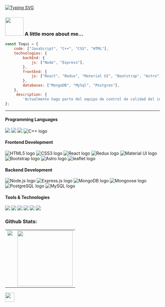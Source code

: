 [![Typing SVG](https://readme-typing-svg.demolab.com?font=Fira+Code&weight=500&size=25&pause=1000&center=true&vCenter=true&width=435&lines=Hi%2C+I'm+Daniel+Toquica!++%F0%9F%9B%B0%F0%9F%93%A1)](https://git.io/typing-svg)

### <img src="https://media.giphy.com/media/T7Qx28nEdo9NK/giphy.gif" width="60"> A little more about me...  

```javascript
const Toqui = {
    code: ["JavaScript", "C++", "CSS", "HTML"],
    technologies: {
        backEnd: {
            js: ["Node", "Express"],
        },
        frontEnd: {
            js: ["React", "Redux", "Material UI", "Bootstrap", "Astro"]
        },
        databases: ["MongoDB", "MySql", "Postgres"],
    },
     description: {
        'Actualmente hago parte del equipo de control de calidad del informacion en el IGAC'},
};
```
  
---
<h4>Programming Languages</h4>
<p>
  <img src="https://img.shields.io/badge/JavaScript-F7DF1E?style=for-the-badge&logo=javascript&logoColor=black">
    <img src="https://img.shields.io/badge/typescript-2f74c0?style=for-the-badge&logo=typescript&logoColor=black">
    <img src="https://img.shields.io/badge/python-F7DF1E?style=for-the-badge&logo=python&logoColor=black">
  <img src="https://img.shields.io/badge/-C++-00599C?style=for-the-badge&logo=c%2B%2B&logoColor=white" alt="C++ logo">

</p>

<h4>Frontend Development</h4>
<p>
<img src="https://img.shields.io/badge/HTML5-E34F26?style=for-the-badge&logo=html5&logoColor=white" alt="HTML5 logo">
<img src="https://img.shields.io/badge/CSS3-1572B6?style=for-the-badge&logo=css3&logoColor=white" alt="CSS3 logo">
<img src="https://img.shields.io/badge/React-61DAFB?style=for-the-badge&logo=react&logoColor=20232A" alt="React logo">
<img src="https://img.shields.io/badge/Redux-593D88?style=for-the-badge&logo=redux&logoColor=white" alt="Redux logo">
<img src="https://img.shields.io/badge/Material_UI-0081CB?style=for-the-badge&logo=material-ui&logoColor=white" alt="Material UI logo">
<img src="https://img.shields.io/badge/Bootstrap-8713F4?style=for-the-badge&logo=bootstrap&logoColor=white" alt="Bootstrap logo">
<img src="https://img.shields.io/badge/Astro-black?style=for-the-badge&logo=astro&logoColor=white" alt="Astro logo">
<img src="https://img.shields.io/badge/leaflet-2f74c0?style=for-the-badge&logo=leaflet&logoColor=green" alt="leaflet logo">

</p>

<h4>Backend Development</h4>
<p>
    <img src="https://img.shields.io/badge/Node.js-339933?style=for-the-badge&logo=nodedotjs&logoColor=white" alt="Node.js logo">
    <img src="https://img.shields.io/badge/Express.js-000000?style=for-the-badge&logo=express&logoColor=white" alt="Express.js logo">
    <img src="https://img.shields.io/badge/MongoDB-4EA94B?style=for-the-badge&logo=mongodb&logoColor=white" alt="MongoDB logo">
    <img src="https://img.shields.io/badge/Mongoose-00C58E?style=for-the-badge&logo=mongoose&logoColor=white" alt="Mongoose logo">
    <img src="https://img.shields.io/badge/PostgreSQL-336791?style=for-the-badge&logo=postgresql&logoColor=white" alt="PostgreSQL logo">
    <img src="https://img.shields.io/badge/MySQL-4479A1?style=for-the-badge&logo=mysql&logoColor=white" alt="MySQL logo">
</p>

<h4>Tools & Technologies</h4>
<p>
  <img src="https://img.shields.io/badge/Git-F05032?style=for-the-badge&logo=git&logoColor=white">
  <img src="https://img.shields.io/badge/GitHub-100000?style=for-the-badge&logo=github&logoColor=white">
  <img src="https://img.shields.io/badge/Postman-FF6C37?style=for-the-badge&logo=Postman&logoColor=white">
  <img src="https://img.shields.io/badge/Railway-131414?style=for-the-badge&logo=railway&logoColor=white">
  <img src="https://img.shields.io/badge/vercel-f4f4f4?style=for-the-badge&logo=vercel&logoColor=black">
    <img src="https://img.shields.io/badge/geoserver-96c73e?style=for-the-badge&logo=geoserver&logoColor=green">
</p>

  
### Github Stats:

<table>
  <tr>
    <td valign="top"><img src="https://github-readme-stats.vercel.app/api/top-langs/?username=ToquiNovic&layout=compact&theme=radical&card_width=450em)](https://github.com/babaquero07/ToquiNovic/github-readme-stats"/></td>
    <td valign="top"><img height="180em" src="https://github-readme-stats.vercel.app/api?username=ToquiNovic&show_icons=true&hide_border=true&&count_private=true&include_all_commits=true&theme=radical&hide_stars=false" /></td>
  </tr>
</table>

<img src="https://media.giphy.com/media/dvkFZr4VBBS6I/giphy.gif" width="30">
